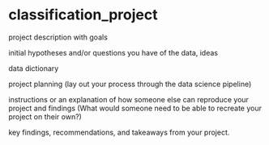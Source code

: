 # classification_project
project description with goals

initial hypotheses and/or questions you have of the data, ideas

data dictionary

project planning (lay out your process through the data science pipeline)

instructions or an explanation of how someone else can reproduce your project and findings (What would someone need to be able to recreate your project on their own?)

key findings, recommendations, and takeaways from your project.
